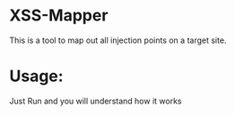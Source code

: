 # XSS-Mapper
This is a tool to map out all injection points on a target site.
# Usage:
Just Run and you will understand how it works
